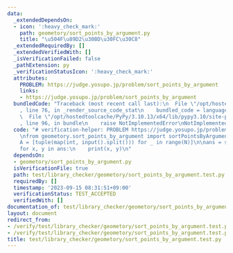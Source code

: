 ```yaml
---
data:
  _extendedDependsOn:
  - icon: ':heavy_check_mark:'
    path: geometory/sort_points_by_argument.py
    title: "\u504F\u89D2\u30BD\u30FC\u30C8"
  _extendedRequiredBy: []
  _extendedVerifiedWith: []
  _isVerificationFailed: false
  _pathExtension: py
  _verificationStatusIcon: ':heavy_check_mark:'
  attributes:
    PROBLEM: https://judge.yosupo.jp/problem/sort_points_by_argument
    links:
    - https://judge.yosupo.jp/problem/sort_points_by_argument
  bundledCode: "Traceback (most recent call last):\n  File \"/opt/hostedtoolcache/PyPy/3.10.13/x64/lib/pypy3.10/site-packages/onlinejudge_verify/documentation/build.py\"\
    , line 76, in _render_source_code_stat\n    bundled_code = language.bundle(\n\
    \  File \"/opt/hostedtoolcache/PyPy/3.10.13/x64/lib/pypy3.10/site-packages/onlinejudge_verify/languages/python.py\"\
    , line 96, in bundle\n    raise NotImplementedError\nNotImplementedError\n"
  code: "# verification-helper: PROBLEM https://judge.yosupo.jp/problem/sort_points_by_argument\n\
    \nfrom geometory.sort_points_by_argument import sortPointsByArgument\n\nN = int(input())\n\
    A = [tuple(map(int, input().split())) for _ in range(N)]\n\nans = sortPointsByArgument(A)\n\
    for x, y in ans:\n    print(x, y)\n"
  dependsOn:
  - geometory/sort_points_by_argument.py
  isVerificationFile: true
  path: test/library_checker/geometory/sort_points_by_argument.test.py
  requiredBy: []
  timestamp: '2023-09-15 08:31:51+09:00'
  verificationStatus: TEST_ACCEPTED
  verifiedWith: []
documentation_of: test/library_checker/geometory/sort_points_by_argument.test.py
layout: document
redirect_from:
- /verify/test/library_checker/geometory/sort_points_by_argument.test.py
- /verify/test/library_checker/geometory/sort_points_by_argument.test.py.html
title: test/library_checker/geometory/sort_points_by_argument.test.py
---
```

